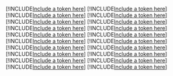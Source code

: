 [!INCLUDE[Include a token here](refs1523840766820/r1.md)]
[!INCLUDE[Include a token here](refs1523840766820/r2.md)]
[!INCLUDE[Include a token here](refs1523840766820/r3.md)]
[!INCLUDE[Include a token here](refs1523840766820/r4.md)]
[!INCLUDE[Include a token here](refs1523840766820/r5.md)]
[!INCLUDE[Include a token here](refs1523840766820/r6.md)]
[!INCLUDE[Include a token here](refs1523840766820/r7.md)]
[!INCLUDE[Include a token here](refs1523840766820/r8.md)]
[!INCLUDE[Include a token here](refs1523840766820/r9.md)]
[!INCLUDE[Include a token here](refs1523840766820/r10.md)]
[!INCLUDE[Include a token here](refs1523840766820/r11.md)]
[!INCLUDE[Include a token here](refs1523840766820/r12.md)]
[!INCLUDE[Include a token here](refs1523840766820/r13.md)]
[!INCLUDE[Include a token here](refs1523840766820/r14.md)]
[!INCLUDE[Include a token here](refs1523840766820/r15.md)]
[!INCLUDE[Include a token here](refs1523840766820/r16.md)]
[!INCLUDE[Include a token here](refs1523840766820/r17.md)]
[!INCLUDE[Include a token here](refs1523840766820/r18.md)]
[!INCLUDE[Include a token here](refs1523840766820/r19.md)]
[!INCLUDE[Include a token here](refs1523840766820/r20.md)]